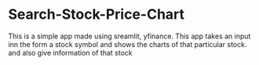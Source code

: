# Search-Stock-Price-Chart
This is a simple app made using sreamlit, yfinance. This app takes an input inn the form a stock symbol and shows the charts of that particular stock. and also give information of that stock 
